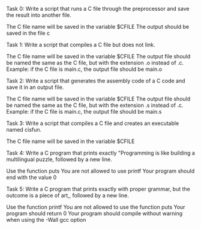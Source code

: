 Task 0: Write a script that runs a C file through the preprocessor and save the result into another file.

The C file name will be saved in the variable $CFILE
The output should be saved in the file c

Task 1: Write a script that compiles a C file but does not link.

The C file name will be saved in the variable $CFILE
The output file should be named the same as the C file, but with the extension .o instead of .c.
Example: if the C file is main.c, the output file should be main.o

Task 2: Write a script that generates the assembly code of a C code and save it in an output file.

The C file name will be saved in the variable $CFILE
The output file should be named the same as the C file, but with the extension .s instead of .c.
Example: if the C file is main.c, the output file should be main.s

Task 3: Write a script that compiles a C file and creates an executable named cisfun.

The C file name will be saved in the variable $CFILE

Task 4: Write a C program that prints exactly "Programming is like building a multilingual puzzle, followed by a new line.

Use the function puts
You are not allowed to use printf
Your program should end with the value 0

Task 5: Write a C program that prints exactly with proper grammar, but the outcome is a piece of art,, followed by a new line.

Use the function printf
You are not allowed to use the function puts
Your program should return 0
Your program should compile without warning when using the -Wall gcc option
